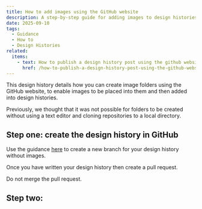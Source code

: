 ```yaml
---
title: How to add images using the GitHub website
description: A step-by-step guide for adding images to design histories using the GitHub website
date: 2025-09-10
tags:
  - Guidance
  - How to
  - Design Histories
related:
  items:
    - text: How to publish a design history post using the github website
      href: /how-to-publish-a-design-history-post-using-the-github-website/
---
```


This design history details how you can create image folders using the GitHub website, to enable images to be placed into them and then added into design histories.

Previously, we thought that it was not possible for folders to be created without using a text editor and cloning repositories to a local directory.

## Step one: create the design history in GitHub

Use the guidance [here](/how-to-publish-a-design-history-post-using-the-github-website/) to create a new branch for your design history without images.

Once you have written your design history then create a pull request.

Do not merge the pull request.

## Step two: 
